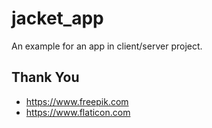 # jacket_app

An example for an app in client/server project.

## Thank You

* https://www.freepik.com
* https://www.flaticon.com
